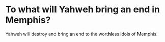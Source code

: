 # To what will Yahweh bring an end in Memphis?

Yahweh will destroy and bring an end to the worthless idols of Memphis.
